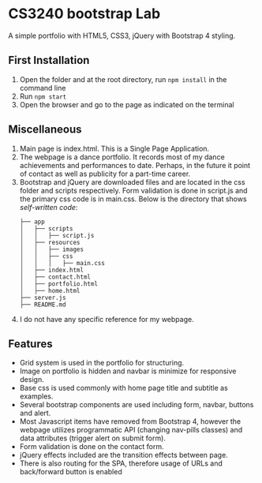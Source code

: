 # CS3240 bootstrap Lab
A simple portfolio with HTML5, CSS3, jQuery with Bootstrap 4 styling.

## First Installation
1. Open the folder and at the root directory, run `npm install` in the command line
2. Run `npm start`
3. Open the browser and go to the page as indicated on the terminal

## Miscellaneous
1. Main page is index.html. This is a Single Page Application.
2. The webpage is a dance portfolio. It records most of my dance achievements and performances to date. Perhaps, in the future it point of contact as well as publicity for a part-time career.
3. Bootstrap and jQuery are downloaded files and are located in the css folder and scripts respectively. Form validation is done in script.js and the primary css code is in main.css. Below is the directory that shows _self-written code_:
   ```
   ├── app
   │   ├── scripts
   │   │   ├── script.js
   │   ├── resources
   │   │   ├── images
   │   │   ├── css
   │   │   │   ├── main.css
   │   ├── index.html
   │   ├── contact.html
   │   ├── portfolio.html
   │   ├── home.html
   ├── server.js
   ├── README.md
   ```
4. I do not have any specific reference for my webpage.

## Features
* Grid system is used in the portfolio for structuring.
* Image on portfolio is hidden and navbar is minimize for responsive design.
* Base css is used commonly with home page title and subtitle as examples.
* Several bootstrap components are used including form, navbar, buttons and alert.
* Most Javascript items have removed from Bootstrap 4, however the webpage utilizes programmatic API (changing nav-pills classes) and data attributes (trigger alert on submit form).
* Form validation is done on the contact form.
* jQuery effects included are the transition effects between page.
* There is also routing for the SPA, therefore usage of URLs and back/forward button is enabled
